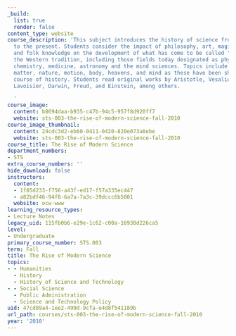 ```yaml
---
_build:
  list: true
  render: false
content_type: website
course_description: 'This subject introduces the history of science from antiquity
  to the present. Students consider the impact of philosophy, art, magic, social structure,
  and folk knowledge on the development of what has come to be called "science" in
  the Western tradition, including those fields today designated as physics, biology,
  chemistry, medicine, astronomy and the mind sciences. Topics include concepts of
  matter, nature, motion, body, heavens, and mind as these have been shaped over the
  course of history. Students read original works by Aristotle, Vesalius, Newton,
  Lavoisier, Darwin, Freud, and Einstein, among others.

  '
course_image:
  content: b8694daa-b935-c47b-94c5-957f8d920ff7
  website: sts-003-the-rise-of-modern-science-fall-2010
course_image_thumbnail:
  content: 24cdc3d2-eb60-0411-0420-820e073a8ebe
  website: sts-003-the-rise-of-modern-science-fall-2010
course_title: The Rise of Modern Science
department_numbers:
- STS
extra_course_numbers: ''
hide_download: false
instructors:
  content:
  - 1f85d233-f756-a43f-ed17-f57a335ec447
  - a82bdf46-94f8-6a7a-7a3c-39dccc6b5001
  website: ocw-www
learning_resource_types:
- Lecture Notes
legacy_uid: 115fb0b6-e29e-1c62-c00a-16930d226ca5
level:
- Undergraduate
primary_course_number: STS.003
term: Fall
title: The Rise of Modern Science
topics:
- - Humanities
  - History
  - History of Science and Technology
- - Social Science
  - Public Administration
  - Science and Technology Policy
uid: 47cd89a4-1ee2-499d-9cfa-e4d8f541189b
url_path: courses/sts-003-the-rise-of-modern-science-fall-2010
year: '2010'
---
```

